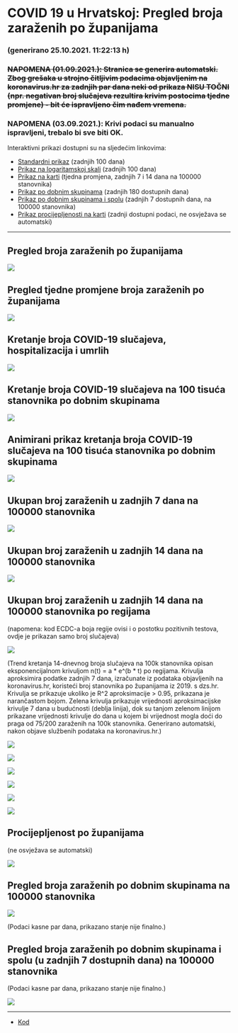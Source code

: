 # COVID 19 u Hrvatskoj: Pregled broja zaraženih po županijama

### (generirano 25.10.2021. 11:22:13 h)

### ~~NAPOMENA (01.09.2021.): Stranica se generira automatski. Zbog grešaka u strojno čitljivim podacima objavljenim na koronavirus.hr za zadnjih par dana neki od prikaza NISU TOČNI (npr. negativan broj slučajeva rezultira krivim postocima tjedne promjene) - bit će ispravljeno čim nađem vremena.~~

### NAPOMENA (03.09.2021.): Krivi podaci su manualno ispravljeni, trebalo bi sve biti OK.

Interaktivni prikazi dostupni su na sljedećim linkovima:

- [Standardni prikaz](html/index.html) (zadnjih 100 dana)
- [Prikaz na logaritamskoj skali](html/index_log.html) (zadnjih 100 dana)
- [Prikaz na karti](html/index_map.html) (tjedna promjena, zadnjih 7 i 14 dana na 100000 stanovnika)
- [Prikaz po dobnim skupinama](html/index_per_age.html) (zadnjih 180 dostupnih dana)
- [Prikaz po dobnim skupinama i spolu](html/index_pyramid.html) (zadnjih 7 dostupnih dana, na 100000 stanovnika)
- [Prikaz procijepljenosti na karti](html/index_vaccination.html) (zadnji dostupni podaci, ne osvježava se automatski)

-----

## Pregled broja zaraženih po županijama

![](img/2021_10_24_line_plots.png)

## Pregled tjedne promjene broja zaraženih po županijama

![](img/2021_10_24_map.png)

## Kretanje broja COVID-19 slučajeva, hospitalizacija i umrlih

![](img/2021_10_24_cases_hospitalisations_deaths.png)

## Kretanje broja COVID-19 slučajeva na 100 tisuća stanovnika po dobnim skupinama

![](img/2021_10_24_cases_per_age_group_lines.png)

## Animirani prikaz kretanja broja COVID-19 slučajeva na 100 tisuća stanovnika po dobnim skupinama

![](img/2021_10_24anim_aug_1200.gif)

## Ukupan broj zaraženih u zadnjih 7 dana na 100000 stanovnika

![](img/2021_10_24_map_7_day_per_100k.png)

## Ukupan broj zaraženih u zadnjih 14 dana na 100000 stanovnika

![](img/2021_10_24_map_14_day_per_100k.png)

## Ukupan broj zaraženih u zadnjih 14 dana na 100000 stanovnika po regijama

(napomena: kod ECDC-a boja regije ovisi i o postotku pozitivnih testova, ovdje je prikazan samo broj slučajeva)

![](img/2021_10_24_map_14_day_per_100k_region.png)

(Trend kretanja 14-dnevnog broja slučajeva na 100k stanovnika opisan eksponencijalnom krivuljom n(t) = a * e^(b * t) po regijama. Krivulja aproksimira podatke zadnjih 7 dana, izračunate iz podataka objavljenih na koronavirus.hr, koristeći broj stanovnika po županijama iz 2019. s dzs.hr. Krivulja se prikazuje ukoliko je R^2 aproksimacije > 0.95, prikazana je narančastom bojom. Zelena krivulja prikazuje vrijednosti aproksimacijske krivulje 7 dana u budućnosti (deblja linija), dok su tanjom zelenom linijom prikazane vrijednosti krivulje do dana u kojem bi vrijednost mogla doći do praga od 75/200 zaraženih na 100k stanovnika. Generirano automatski, nakon objave službenih podataka na koronavirus.hr.)

![](img/2021_10_24_current_Jadranska_Hrvatska.png)

![](img/2021_10_24_current_Panonska_Hrvatska.png)

![](img/2021_10_24_current_Grad_Zagreb.png)

![](img/2021_10_24_current_Sjeverna_Hrvatska.png)

![](img/2021_10_24_current_Republika_Hrvatska.png)

![](img/2021_10_24_cases_hospitalisations_deaths_Republika_Hrvatska.png)

## Procijepljenost po županijama

(ne osvježava se automatski)

![](img/2021_10_24_vaccination.png)

## Pregled broja zaraženih po dobnim skupinama na 100000 stanovnika

![](img/2021_10_24_per_age_group.png)

(Podaci kasne par dana, prikazano stanje nije finalno.)

## Pregled broja zaraženih po dobnim skupinama i spolu (u zadnjih 7 dostupnih dana) na 100000 stanovnika

(Podaci kasne par dana, prikazano stanje nije finalno.)

![](img/2021_10_24_pyramid.png)

-----

- [Kod](https://github.com/ppalasek/covid_plots_croatia)

